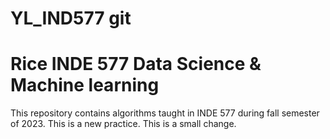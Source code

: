 # YL_IND577 git
# Rice INDE 577 Data Science & Machine learning
This repository contains algorithms taught in INDE 577 during fall semester of 2023.
This is a new practice. This is a small change.

